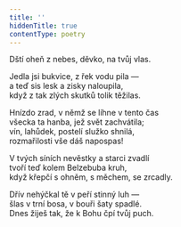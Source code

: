 ```yaml
---
title: ''
hiddenTitle: true
contentType: poetry
---
```


<section>

Dští oheň z nebes, děvko, na tvůj vlas.

Jedla jsi bukvice, z řek vodu pila —  
a teď sis lesk a zisky naloupila,  
když z tak zlých skutků tolik těžilas.

</section>

<section>

Hnízdo zrad, v němž se líhne v tento čas  
všecka ta hanba, jež svět zachvátila;  
vín, lahůdek, postelí služko shnilá,  
rozmařilosti vše dáš napospas!

</section>

<section>

V tvých síních nevěstky a starci zvadlí  
tvoří teď kolem Belzebuba kruh,  
když křepčí s ohněm, s měchem, se zrcadly.

</section>

<section>

Dřív nehýčkal tě v peří stinný luh —  
šlas v trní bosa, v bouři šaty spadlé.  
Dnes žiješ tak, že k Bohu čpí tvůj puch.

</section>
